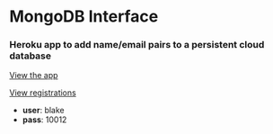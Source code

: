 # MongoDB Interface

### Heroku app to add name/email pairs to a persistent cloud database

[View the app](http://mongodb-interface.herokuapp.com/)

[View registrations](http://mongodb-interface.herokuapp.com/registrations)
- **user**: blake
- **pass**: 10012

